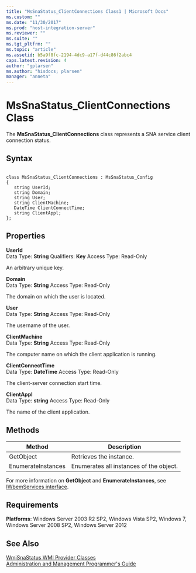 ```yaml
---
title: "MsSnaStatus_ClientConnections Class1 | Microsoft Docs"
ms.custom: ""
ms.date: "11/30/2017"
ms.prod: "host-integration-server"
ms.reviewer: ""
ms.suite: ""
ms.tgt_pltfrm: ""
ms.topic: "article"
ms.assetid: b5a9f8fc-2194-4dc9-a17f-d44c86f2abc4
caps.latest.revision: 4
author: "gplarsen"
ms.author: "hisdocs; plarsen"
manager: "anneta"
---
```

# MsSnaStatus_ClientConnections Class
The **MsSnaStatus_ClientConnections** class represents a SNA service client connection status.  
  
## Syntax  
  
```  
  
class MsSnaStatus_ClientConnections : MsSnaStatus_Config  
{  
   string UserId;  
   string Domain;  
   string User;  
   string ClientMachine;  
   DateTime ClientConnectTime;  
   string ClientAppl;  
};  
```  
  
## Properties  
 **UserId**  
 Data Type: **String** Qualifiers: **Key** Access Type: Read-Only  
  
 An arbitrary unique key.  
  
 **Domain**  
 Data Type: **String** Access Type: Read-Only  
  
 The domain on which the user is located.  
  
 **User**  
 Data Type: **String** Access Type: Read-Only  
  
 The username of the user.  
  
 **ClientMachine**  
 Data Type: **String** Access Type: Read-Only  
  
 The computer name on which the client application is running.  
  
 **ClientConnectTime**  
 Data Type: **DateTime** Access Type: Read-Only  
  
 The client-server connection start time.  
  
 **ClientAppl**  
 Data Type: **string** Access Type: Read-Only  
  
 The name of the client application.  
  
## Methods  
  
|Method|Description|  
|------------|-----------------|  
|GetObject|Retrieves the instance.|  
|EnumerateInstances|Enumerates all instances of the object.|  
  
 For more information on **GetObject** and **EnumerateInstances**, see [IWbemServices interface](https://msdn.microsoft.com/library/gg196568(v=vs.85).aspx).
  
## Requirements  
 **Platforms**: Windows Server 2003 R2 SP2, Windows Vista SP2, Windows 7, Windows Server 2008 SP2, Windows Server 2012  
  
## See Also  
 [WmiSnaStatus WMI Provider Classes](../core/wmisnastatus-wmi-provider-classes1.md)   
 [Administration and Management Programmer's Guide](./administration-and-management-programmer-s-guide2.md)